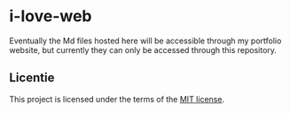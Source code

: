 # i-love-web

Eventually the Md files hosted here will be accessible through my portfolio website, but currently they can only be accessed through this repository.


## Licentie

This project is licensed under the terms of the [MIT license](./LICENSE).
